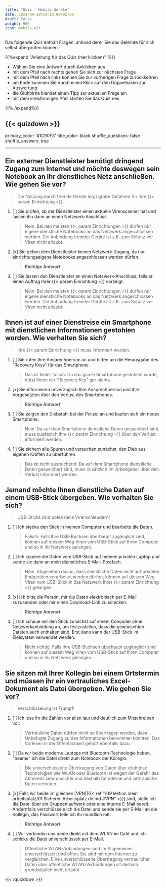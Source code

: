 ```yaml
---
title: "Quiz - Mobile Geräte"
date: 2021-04-18T14:18:09+02:00
draft: false
weight: 900
icon: mobile-alt
---
```


Das folgende Quiz enthält Fragen, anhand derer Sie das Gelernte für sich selbst überprüfen können.

{{%expand "Anleitung für das Quiz (hier klicken)" %}}

  - Wählen Sie eine Antwort durch Anklicken aus 
  - mit dem Pfeil nach rechts gehen Sie sich zur nächsten Frage
  - mit dem Pfeil nach links können Sie zur vorherigen Frage zurückkehren
  - am Ende kommen Sie durch einen Klick auf den Doppelhaken zur Auswertung
  - die Glühbirne blendet einen Tipp zur aktuellen Frage ein
  - mit dem kreisförmigen Pfeil starten Sie das Quiz neu

{{% /expand%}}

{{< quizdown >}}
---
primary_color: '#1C90F3'
title_color: black
shuffle_questions: false
shuffle_answers: true

---

## Ein externer Dienstleister benötigt dringend Zugang zum Internet und möchte deswegen sein Notebook an Ihr dienstliches Netz anschließen. Wie gehen Sie vor?

> Die Nutzung durch fremde Geräte birgt große Gefahren für Ihre {{< param Einrichtung >}}.

1. [ ] Sie prüfen, ob der Dienstleister einen aktuelle Virenscanner hat und lassen ihn dann an einen Netzwerk-Anschluss.

	>Nein. Bei den meisten {{< param Einrichtungen >}} dürfen nur eigene dienstliche Notebooks an das Netzwerk angeschlossen werden. Die Anbindung fremder Geräte ist z.B. zum Schutz vor Viren nicht erlaubt.
   
2. [x] Sie geben dem Dienstleister keinen Netzwerk-Zugang, da nur einrichtungseigene Notebooks angeschlossen werden dürfen.

	>**Richtige Antwort**
3. [ ] Sie lassen den Dienstleister an einen Netzwerk-Anschluss, falls er einen Auftrag Ihrer {{< param Einrichtung >}} vorzeigt.

	>Nein. Bei den meisten {{< param Einrichtungen >}} dürfen nur eigene dienstliche Notebooks an das Netzwerk angeschlossen werden. Die Anbindung fremder Geräte ist z.B. zum Schutz vor Viren nicht erlaubt.

## Ihnen ist auf einer Dienstreise ein Smartphone mit dienstlichen Informationen gestohlen worden. Wie verhalten Sie sich?

> Ihre {{< param Einrichtung >}} muss informiert werden.

1. [ ] Sie rufen Ihre Ansprechperson an und bitten um die Herausgabe des "Recovery Keys" für das Smartphone.

	>Das ist leider falsch. Da das ganze Smartphone gestohlen wurde, nützt Ihnen ein "Recovery Key" gar nichts.

2. [x] Sie informieren unverzüglich Ihre Ansprechperson und Ihre Vorgesetzten über den Verlust des Smartphones.

	>**Richtige Antwort**
3. [ ] Sie zeigen den Diebstahl bei der Polizei an und kaufen sich ein neues Smartphone.

	>Nein. Da auf dem Smartphone dienstliche Daten gespeichert sind, muss zusätzlich Ihre {{< param Einrichtung >}} über den Verlust informiert werden.
4. [ ] Sie sichern alle Spuren und versuchen zunächst, den Dieb aus eigenen Kräften zu überführen.

	>Das ist nicht ausreichend. Da auf dem Smartphone dienstliche Daten gespeichert sind, muss zusätzlich Ihr Arbeitgeber über den Verlust informiert werden.

## Jemand möchte Ihnen dienstliche Daten auf einem USB-Stick übergeben. Wie verhalten Sie sich?

> USB-Sticks sind potenzielle Virenschleudern!

1. [ ] Ich stecke den Stick in meinen Computer und bearbeite die Daten.

	>Falsch. Falls Ihre USB-Buchsen überhaupt zugänglich sind, können auf diesem Weg Viren vom USB-Stick auf Ihren Computer und so in Ihr Netzwerk gelangen.
   
2. [ ] Ich kopiere die Daten vom USB-Stick auf meinen privaten Laptop und sende sie dann an mein dienstliches E-Mail-Postfach.

	>Nein. Abgesehen davon, dass dienstliche Daten nicht auf privaten Endgeräten verarbeitet werden dürfen, können auf diesem Weg Viren vom USB-Stick in das Netzwerk Ihrer {{< param Einrichtung >}} gelangen.
	
3. [x] Ich bitte die Person, mir die Daten elektronisch per E-Mail zuzusenden oder mir einen Download-Link zu schicken.

	>**Richtige Antwort**
4. [ ] Ich schaue mir den Stick zunächst auf einem Computer ohne Netzwerkanbindung an, um festzustellen, dass die gewünschten Dateien auch enthalten sind. Erst dann kann der USB-Stick im Zielsystem verwendet werden.

	>Nicht richtig. Falls Ihre USB-Buchsen überhaupt zugänglich sind können auf diesem Weg Viren vom USB-Stick auf Ihren Computer und so in Ihr Netzwerk gelangen.

## Sie sitzen mit Ihrer Kollegin bei einem Ortstermin und müssen ihr ein vertrauliches Excel-Dokument als Datei übergeben. Wie gehen Sie vor?

> Verschlüsselung ist Trumpf!

1. [ ] Ich lese ihr die Zahlen vor allen laut und deutlich zum Mitschreiben vor.

	>Vertrauliche Daten dürfen nicht so übertragen werden, dass Unbefugte Zugang zu den Informationen bekommen könnten. Das Vorlesen in der Öffentlichkeit gehört ebenfalls dazu.
2. [ ] Da wir beide moderne Laptops mit Bluetooth-Technologie haben, "beame" ich die Datei direkt zum Notebook der Kollegin.

	>Die unverschlüsselte Übertragung von Daten über drahtlose Technologien wie WLAN oder Bluetooth ist wegen der Gefahr des Abhörens sehr unsicher und deshalb für interne und vertrauliche Daten verboten.
3. [x] Falls wir beide im gleichen [VPN]({{< ref "/09 lektion mein arbeitsplatz/01.Sicherer-Arbeitsplatz.de.md #VPN" >}}) sind, stelle ich die Datei über ein Gruppenlaufwerk oder eine interne E-Mail bereit. Andernfalls verschlüssele ich die Datei und sende sie per E-Mail an die Kollegin, das Passwort teile ich ihr mündlich mit.

	>**Richtige Antwort**
4. [ ] Wir verbinden uns beide direkt mit dem WLAN im Café und ich schicke die Datei unverschlüsselt per E-Mail.

	>Öffentliche WLAN-Anbindungen sind im Allgemeinen unverschlüsselt und offen. Sie sind mit dem Internet zu vergleichen. Eine unverschlüsselte Übertragung vertraulicher Daten über öffentliche WLAN-Verbindungen ist deshalb grundsätzlich nicht erlaubt.

{{< /quizdown >}}
